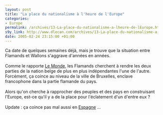 ```yaml
--- 
layout: post
title: "La place du nationalisme à l'heure de l'Europe"
categories: 
- Europe
permalink: /archives/13-La-place-du-nationalisme-a-lheure-de-lEurope.html
s9y_link: http://www.dlecan.com/archives/13-La-place-du-nationalisme-a-lheure-de-lEurope.html
date: 2005-02-24 23:15:00 +01:00
---
```

Ca date de quelques semaines déjà, mais je trouve que la situation entre Flamands et Wallons s'aggrave d'années en années.<br />
<br />
Comme le rapporte <a href="http://www.lemonde.fr/web/article/0,1-0@2-3214,36-394653,0.html">Le Monde</a>, les Flamands cherchent à rendre les deux parties de la nation belge de plus en plus indépendantes l'une de l'autre.<br />
Forcément, ça coince au niveau de la ville de Bruxelles, enclave francophone dans la partie flamande du pays.<br />
<br />
Alors qu'on cherche à rapprocher des peuples et des pays en construisant l'Europe, est-ce qu'il y a de la place pour l'éclatement d'un d'entre eux ? <br />
<br />
Update : ça coince pas mal aussi en <a href="http://www.lefigaro.fr/eco-monde/20050224.FIG0012.html">Espagne</a> ...
